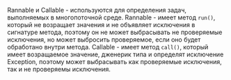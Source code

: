 Rannable и Callable - используются для определения задач, выполняемых в многопоточной среде. 
Rannable - имеет метод `run()`, который не возращает значения и не объявляет исключения в сигнатуре метода, поэтому он не может выбрасывать не проверяемые исключения, но может выбросить проверяемое, если оно будет обработано внутри метода. 
Callable - имеет метод `call()`, который имеет возращаемое значение, дженерик типа и определят исключение Exception, поэтому может выбрасывать как проверяемые исключения, так и не проверяемы исключения.